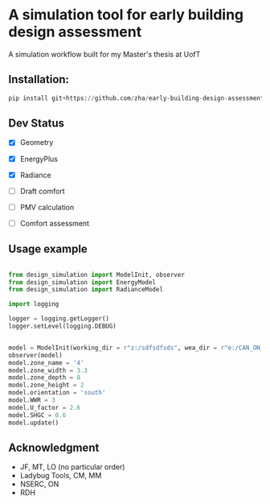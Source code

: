 # A simulation tool for early building design assessment
A simulation workflow built for my Master's thesis at UofT
##  Installation:
```python
pip install git+https://github.com/zha/early-building-design-assessment.git
```
## Dev Status
- [x] Geometry
- [x] EnergyPlus
- [x] Radiance
- [ ] Draft comfort
- [ ] PMV calculation
- [ ] Comfort assessment


## Usage example
```python

from design_simulation import ModelInit, observer
from design_simulation import EnergyModel
from design_simulation import RadianceModel

import logging

logger = logging.getLogger()
logger.setLevel(logging.DEBUG)


model = ModelInit(working_dir = r"z:/sdfsdfsds", wea_dir = r"e:/CAN_ON_Toronto.716240_CWEC.epw")
observer(model)
model.zone_name = '4' 
model.zone_width = 3.3
model.zone_depth = 8
model.zone_height = 2
model.orientation = 'south'
model.WWR = 3
model.U_factor = 2.6
model.SHGC = 0.6
model.update()

```

## Acknowledgment
* JF, MT, LO (no particular order)
* Ladybug Tools, CM, MM
* NSERC, ON
* RDH
